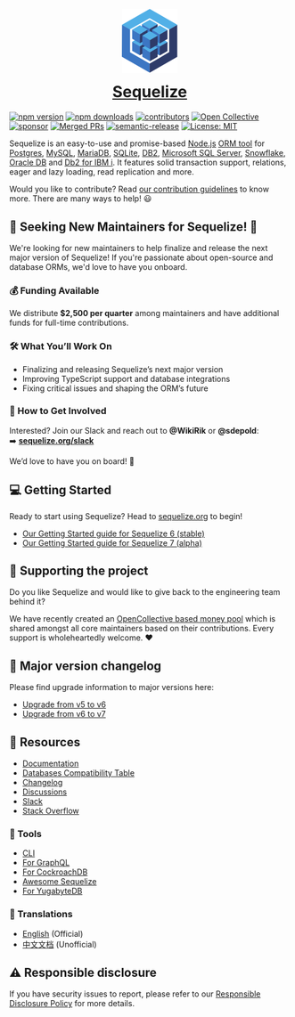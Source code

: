 <p align="center"><img src="logo.svg" width="100" alt="Sequelize logo" /></p>
<h1 align="center" style="margin-top: 0;"><a href="https://sequelize.org">Sequelize</a></h1>

[![npm version](https://badgen.net/npm/v/@sequelize/core)](https://www.npmjs.com/package/@sequelize/core)
[![npm downloads](https://badgen.net/npm/dm/@sequelize/core)](https://www.npmjs.com/package/@sequelize/core)
[![contributors](https://img.shields.io/github/contributors/sequelize/sequelize)](https://github.com/sequelize/sequelize/graphs/contributors)
[![Open Collective](https://img.shields.io/opencollective/backers/sequelize)](https://opencollective.com/sequelize#section-contributors)
[![sponsor](https://img.shields.io/opencollective/all/sequelize?label=sponsors)](https://opencollective.com/sequelize)
[![Merged PRs](https://badgen.net/github/merged-prs/sequelize/sequelize)](https://github.com/sequelize/sequelize)
[![semantic-release](https://img.shields.io/badge/%20%20%F0%9F%93%A6%F0%9F%9A%80-semantic--release-e10079.svg)](https://github.com/semantic-release/semantic-release)
[![License: MIT](https://img.shields.io/badge/License-MIT-yellow.svg)](https://opensource.org/licenses/MIT)

Sequelize is an easy-to-use and promise-based [Node.js](https://nodejs.org/en/about/) [ORM tool](https://en.wikipedia.org/wiki/Object-relational_mapping) for [Postgres](https://en.wikipedia.org/wiki/PostgreSQL), [MySQL](https://en.wikipedia.org/wiki/MySQL), [MariaDB](https://en.wikipedia.org/wiki/MariaDB), [SQLite](https://en.wikipedia.org/wiki/SQLite), [DB2](https://en.wikipedia.org/wiki/IBM_Db2_Family), [Microsoft SQL Server](https://en.wikipedia.org/wiki/Microsoft_SQL_Server), [Snowflake](https://www.snowflake.com/), [Oracle DB](https://www.oracle.com/database/) and [Db2 for IBM i](https://www.ibm.com/support/pages/db2-ibm-i). It features solid transaction support, relations, eager and lazy loading, read replication and more.

Would you like to contribute? Read [our contribution guidelines](./CONTRIBUTING.md) to know more. There are many ways to help! 😃

## 🚀 Seeking New Maintainers for Sequelize! 🚀  

We're looking for new maintainers to help finalize and release the next major version of Sequelize! If you're passionate about open-source and database ORMs, we'd love to have you onboard.  

### 💰 Funding Available  
We distribute **$2,500 per quarter** among maintainers and have additional funds for full-time contributions.  

### 🛠️ What You’ll Work On  
- Finalizing and releasing Sequelize’s next major version  
- Improving TypeScript support and database integrations  
- Fixing critical issues and shaping the ORM’s future  

### 🤝 How to Get Involved  
Interested? Join our Slack and reach out to **@WikiRik** or **@sdepold**:  
➡️ **[sequelize.org/slack](https://sequelize.org/slack)**  

We’d love to have you on board! 🚀  

## :computer: Getting Started

Ready to start using Sequelize? Head to [sequelize.org](https://sequelize.org) to begin!

- [Our Getting Started guide for Sequelize 6 (stable)](https://sequelize.org/docs/v6/getting-started)
- [Our Getting Started guide for Sequelize 7 (alpha)](https://sequelize.org/docs/v7/getting-started)

## :money_with_wings: Supporting the project

Do you like Sequelize and would like to give back to the engineering team behind it?

We have recently created an [OpenCollective based money pool](https://opencollective.com/sequelize) which is shared amongst all core maintainers based on their contributions. Every support is wholeheartedly welcome. ❤️

## :pencil: Major version changelog

Please find upgrade information to major versions here:

- [Upgrade from v5 to v6](https://sequelize.org/docs/v6/other-topics/upgrade-to-v6)
- [Upgrade from v6 to v7](https://sequelize.org/docs/v7/other-topics/upgrade-to-v7)

## :book: Resources

- [Documentation](https://sequelize.org)
- [Databases Compatibility Table](https://sequelize.org/releases/)
- [Changelog](https://github.com/sequelize/sequelize/releases)
- [Discussions](https://github.com/sequelize/sequelize/discussions)
- [Slack](https://sequelize.org/slack)
- [Stack Overflow](https://stackoverflow.com/questions/tagged/sequelize.js)

### :wrench: Tools

- [CLI](https://github.com/sequelize/cli)
- [For GraphQL](https://github.com/mickhansen/graphql-sequelize)
- [For CockroachDB](https://github.com/cockroachdb/sequelize-cockroachdb)
- [Awesome Sequelize](https://sequelize.org/docs/v7/other-topics/resources/)
- [For YugabyteDB](https://github.com/yugabyte/sequelize-yugabytedb)

### :speech_balloon: Translations

- [English](https://sequelize.org) (Official)
- [中文文档](https://github.com/demopark/sequelize-docs-Zh-CN) (Unofficial)

## :warning: Responsible disclosure

If you have security issues to report, please refer to our
[Responsible Disclosure Policy](./SECURITY.md) for more details.

